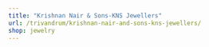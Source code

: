 ```yaml
---
title: "Krishnan Nair & Sons-KNS Jewellers"
url: /trivandrum/krishnan-nair-and-sons-kns-jewellers/
shop: jewelry
---
```

